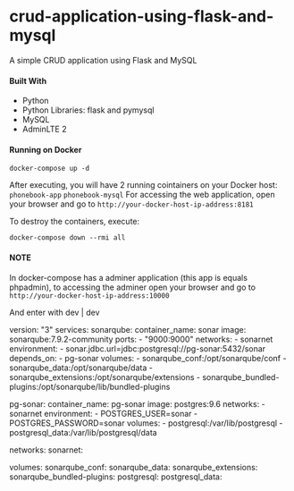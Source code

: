 # crud-application-using-flask-and-mysql
A simple CRUD application using Flask and MySQL

#### Built With

* Python
* Python Libraries: flask and pymysql
* MySQL
* AdminLTE 2

#### Running on Docker

```
docker-compose up -d
```

After executing, you will have 2 running cointainers on your Docker host: 
`phonebook-app` 
`phonebook-mysql`
 For accessing the web application, open your browser and go to 
 ```http://your-docker-host-ip-address:8181```

To destroy the containers, execute:

```
docker-compose down --rmi all
```

#### NOTE
In docker-compose has a adminer application (this app is equals phpadmin), to accessing the adminer open your browser and go to 
 ```http://your-docker-host-ip-address:10000```

And enter with dev | dev


version: "3"
services:
  sonarqube:
    container_name: sonar
    image: sonarqube:7.9.2-community
    ports:
      - "9000:9000"
    networks:
      - sonarnet
    environment:
      - sonar.jdbc.url=jdbc:postgresql://pg-sonar:5432/sonar
    depends_on:
      - pg-sonar
    volumes:
      - sonarqube_conf:/opt/sonarqube/conf
      - sonarqube_data:/opt/sonarqube/data
      - sonarqube_extensions:/opt/sonarqube/extensions
      - sonarqube_bundled-plugins:/opt/sonarqube/lib/bundled-plugins
 
  pg-sonar:
    container_name: pg-sonar
    image: postgres:9.6
    networks:
      - sonarnet
    environment:
      - POSTGRES_USER=sonar
      - POSTGRES_PASSWORD=sonar
    volumes:
      - postgresql:/var/lib/postgresql
      - postgresql_data:/var/lib/postgresql/data
 
networks:
    sonarnet:
 
volumes:
  sonarqube_conf:
  sonarqube_data:
  sonarqube_extensions:
  sonarqube_bundled-plugins:
  postgresql:
  postgresql_data: